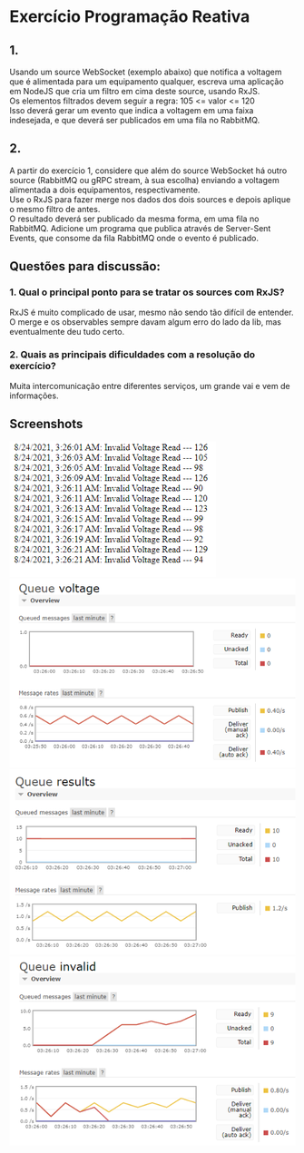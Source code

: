# Exercício Programação Reativa

## 1.
Usando um source WebSocket (exemplo abaixo) que notifica a voltagem que é alimentada para um equipamento qualquer, escreva uma aplicação em NodeJS que cria um filtro em cima deste source, usando RxJS.  
Os elementos filtrados devem seguir a regra: 105 <= valor <= 120  
Isso deverá gerar um evento que indica a voltagem em uma faixa indesejada, e que deverá ser publicados em uma fila no RabbitMQ.  

## 2.
A partir do exercício 1, considere que além do source WebSocket há outro source (RabbitMQ ou gRPC stream, à sua escolha) enviando a voltagem alimentada a dois equipamentos, respectivamente.  
Use o RxJS para fazer merge nos dados dos dois sources e depois aplique o mesmo filtro de antes.  
O resultado deverá ser publicado da mesma forma, em uma fila no RabbitMQ. 
Adicione um programa que publica através de Server-Sent Events, que consome da fila RabbitMQ onde o evento é publicado.

## Questões para discussão:
### 1. Qual o principal ponto para se tratar os sources com RxJS?  
RxJS é muito complicado de usar, mesmo não sendo tão difícil de entender.  
O merge e os observables sempre davam algum erro do lado da lib, mas eventualmente deu tudo certo.  

### 2. Quais as principais dificuldades com a resolução do exercício?  
Muita intercomunicação entre diferentes serviços, um grande vai e vem de informações.  


## Screenshots
![Resultado](invalid-voltage-sse.png)
![Resultado](queue-voltage.png)
![Resultado](queue-all-results.png)
![Resultado](queue-invalid-voltage.png)